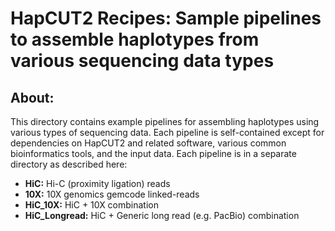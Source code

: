 HapCUT2 Recipes: Sample pipelines to assemble haplotypes from various sequencing data types
======

## About:
This directory contains example pipelines for assembling haplotypes using
various types of sequencing data. Each pipeline is self-contained
except for dependencies on HapCUT2 and related software, various common
bioinformatics tools, and the input data.
Each pipeline is in a separate directory as described here:

- **HiC:** Hi-C (proximity ligation) reads
- **10X:** 10X genomics gemcode linked-reads
- **HiC_10X:** HiC + 10X combination
- **HiC_Longread:** HiC + Generic long read (e.g. PacBio) combination
